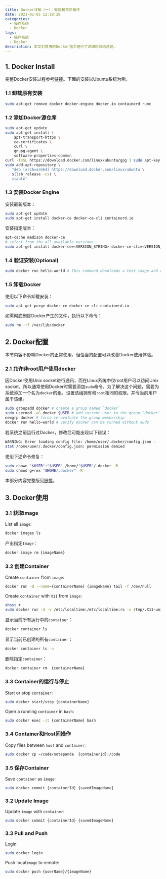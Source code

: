 ```yaml
---
title: Docker详解（一）：安装和常见操作
date: 2021-01-05 12:19:28
categories:
  - 操作系统
  - Docker
tags: 
  - 操作系统
  - Docker
description: 本文对常用的Docker指令进行了详细的归纳总结。
---
```


## 1. Docker Install

完整Docker安装过程参考[链接](https://docs.docker.com/get-docker/)。下面的安装以Ubuntu系统为例。

### 1.1 卸载原有安装

```bash
sudo apt-get remove docker docker-engine docker.io containerd runc
```

### 1.2 添加Docker源仓库

```bash
sudo apt-get update
sudo apt-get install \
    apt-transport-https \
    ca-certificates \
    curl \
    gnupg-agent \
    software-properties-common
curl -fsSL https://download.docker.com/linux/ubuntu/gpg | sudo apt-key add -
sudo add-apt-repository \
   "deb [arch=arm64] https://download.docker.com/linux/ubuntu \
   $(lsb_release -cs) \
   stable"
```

### 1.3 安装Docker Engine

安装最新版本：

```bash
sudo apt-get update
sudo apt-get install docker-ce docker-ce-cli containerd.io
```

安装指定版本：

```bash
apt-cache madison docker-ce
# select from the all available versions
sudo apt-get install docker-ce=<VERSION_STRING> docker-ce-cli=<VERSION_STRING> containerd.io
```

### 1.4 验证安装(Optional)

```bash
sudo docker run hello-world # This command downloads a test image and runs it in a container
```

### 1.5 卸载Docker

使用以下命令卸载安装：

```bash
sudo apt-get purge docker-ce docker-ce-cli containerd.io
```

如需彻底删除Docker产生的文件，执行以下命令：

```bash
sudo rm -rf /var/lib/docker
```

## 2. Docker配置

本节内容不影响Docker的正常使用，但恰当的配置可以改善Docker使用体验。

### 2.1 允许非root用户使用docker

因Docker使用Unix socket进行通讯，而在Linux系统中仅root用户可以访问Unix socket，所以通常使用Docker时需要添加`sudo`命令。为了解决这个问题，需要为系统添加一个名为`docker`的组，设置该组拥有和`root`相同的权限，并令当前用户属于该组。

```bash
sudo groupadd docker # create a group named `docker`
sudo usermod -aG docker $USER # add current user to the group `docker`
newgrp docker # force re-evaluate the group membership
docker run hello-world # verify docker can be runned without sudo
```

若系统之前运行过Docker，修改后可能出现以下错误：

```bash
WARNING: Error loading config file: /home/user/.docker/config.json -
stat /home/user/.docker/config.json: permission denied
```

使用下述命令修复：

```bash
sudo chown "$USER":"$USER" /home/"$USER"/.docker -R
sudo chmod g+rwx "$HOME/.docker" -R
```

本部分内容完整版见[链接](https://docs.docker.com/engine/install/linux-postinstall/)。

## 3. Docker使用

### 3.1 获取Image

List all `image`:

```bash
docker images ls
```

产出指定`Image`：

```bash
docker image rm {imageName}
```



### 3.2 创建Container

Create `container` from `image`:

```bash
docker run -d --name={containerName} {imageName} tail -f /dev/null
```

Create `container` with `X11` from `image`:

```bash
xhost +
sudo docker run -d -v /etc/localtime:/etc/localtime:ro -v /tmp/.X11-unix:/tmp/.X11-unix -e DISPLAY=unix$DISPLAY -e GDK_SCALE -e GDK_DPI_SCALE --name {containerName} {imageName}
```

显示当前所有运行中的`container`：

```bash
docker container ls
```

显示当前已创建的所有`container`：

```bash
docker container ls -a
```

删除指定`container`：

```bash
docker container rm  {containerName}
```

### 3.3 Container的运行与停止

Start or stop `container`:

```bash
sudo docker start/stop {containerName}
```

Open a running `container` in `bash`:

```bash
sudo docker exec -it {containerName} bash
```

### 3.4 Container和Host间操作

Copy files between `host` and `container`:

```bash
sudo docker cp ~/code/notepanda  {containerId}:/code
```

### 3.5 保存Container

Save `container` as `image`:

```bash
sudo docker commit {containerId} {savedImageName}
```



### 3.2 Update Image

Update `image` with `container`:

```bash
sudo docker commit {containerId} {savedImageName}
```



### 3.3 Pull and Push

Login

```bash
sudo docker login
```

Push local`image` to remote:

```bash
sudo docker push {userName}/{imageName}
```